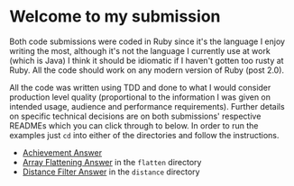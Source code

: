 # Welcome to my submission

Both code submissions were coded in Ruby since it's the language I enjoy writing
the most, although it's not the language I currently use at work (which is Java)
I think it should be idiomatic if I haven't gotten too rusty at Ruby. All the
code should work on any modern version of Ruby (post 2.0).

All the code was written using TDD and done to what I would consider production
level quality (proportional to the information I was given on intended usage,
audience and performance requirements). Further details on specific technical
decisions are on both submissions' respective READMEs which you can click through
to below. In order to run the examples just `cd` into either of the directories
and follow the instructions.

* [Achievement Answer](achievement.md)
* [Array Flattening Answer](flatten/README.md) in the `flatten` directory
* [Distance Filter Answer](distance/README.md) in the `distance` directory
